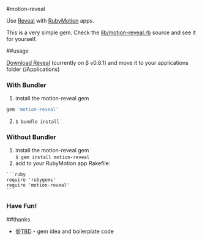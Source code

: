 #motion-reveal

Use [Reveal](http://www.revealapp.com) with [RubyMotion](http://www.rubymotion.com) apps.

This is a very simple gem. Check the [lib/motion-reveal.rb](https://github.com/DiogoAndre/motion-reveal/blob/master/lib/motion-reveal.rb) source and see it for yourself.

##usage

[Download Reveal](http://www.revealapp.com) (currently on β v0.8.1) and move it to your applications folder (/Applications)

### With Bundler

1. install the motion-reveal gem
```ruby
gem 'motion-reveal'
```
    
2. ```$ bundle install```

### Without Bundler

  1. install the motion-reveal gem  
    ```$ gem install motion-reveal```
  2. add to your RubyMotion app Rakefile:
  
    ```ruby
    require 'rubygems'
    require 'motion-reveal'
    ```

### Have Fun!  

##thanks
* [@TBD](https://github.com/TBD/) - gem idea and boilerplate code
